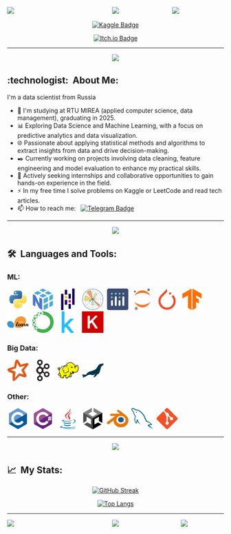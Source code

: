 <p align="center">
  <img src="https://media.giphy.com/media/Mi2knrVULb46CQaE2w/giphy.gif" align="left" width="120">
  <img src="https://media.giphy.com/media/RYCfVQbbYeZxhlRA8u/giphy.gif" width="120">
  <img src="https://media.giphy.com/media/Mi2knrVULb46CQaE2w/giphy.gif" align="right" width="120">
</p>

<p align="center">
  <a align="center" href="https://www.kaggle.com/grandwizard">
    <img src="https://img.shields.io/badge/Kaggle-blue?style=flat&logo=kaggle&logoSize=auto&logoColor=white" alt="Kaggle Badge" height="30">
  </a>
</p>

<p align="center">
  <a align="center" href="https://sovunia.itch.io">
    <img src="https://img.shields.io/badge/itch.io-red?style=flat&logo=itch.io&logoSize=auto&logoColor=white" alt="Itch.io Badge" height="30">
  </a>
</p>

---

<p align="center">
  <img src="https://media.giphy.com/media/RF4zpt4EK7Sxm1M6mW/giphy.gif" width="200">
</p>

<h2> :technologist: &nbsp;About Me: </h2>

I'm a data scientist from Russia

- 📖 I'm studying at RTU MIREA (applied computer science, data management), graduating in 2025.
- 📊 Exploring Data Science and Machine Learning, with a focus on predictive analytics and data visualization.
- 🌐 Passionate about applying statistical methods and algorithms to extract insights from data and drive decision-making.
- ✒️ Currently working on projects involving data cleaning, feature engineering and model evaluation to enhance my practical skills.
- 🤝 Actively seeking internships and collaborative opportunities to gain hands-on experience in the field.
- ⚡ In my free time I solve problems on Kaggle or LeetCode and read tech articles.
- 📫 How to reach me: &nbsp; [![Telegram Badge](https://img.shields.io/badge/Telegram-blue?style=flat&logo=Telegram&logoColor=white)](https://t.me/sshichinov)

---

<p align="center">
  <img src="https://media.giphy.com/media/Q0M5T4TpoDSY8YeGMz/giphy.gif" width="200">
</p>

<h2>
   🛠 &nbsp;Languages and Tools:
</h2>

<h3> ML: </h3>

<p>
  <img src="https://github.com/devicons/devicon/blob/master/icons/python/python-original.svg" title="Python" alt="Python" width="50" height="50"/>&nbsp;
  <img src="https://github.com/devicons/devicon/blob/master/icons/numpy/numpy-original.svg" title="Numpy" alt="Numpy" width="50" height="50"/>&nbsp;
  <img src="https://github.com/devicons/devicon/blob/master/icons/pandas/pandas-original.svg" title="Pandas" alt="Pandas" width="50" height="50"/>&nbsp;
  <img src="https://github.com/devicons/devicon/blob/master/icons/matplotlib/matplotlib-original.svg" title="Matplotlib" alt="Matplotlib" width="50" height="50"/>&nbsp;
  <img src="https://github.com/devicons/devicon/blob/master/icons/plotly/plotly-original.svg" title="Plotly" alt="Plotly" width="50" height="50"/>&nbsp;
  <img src="https://github.com/devicons/devicon/blob/master/icons/jupyter/jupyter-original.svg" title="Jupyter" alt="Jupyter" width="50" height="50"/>&nbsp;
  <img src="https://github.com/devicons/devicon/blob/master/icons/pytorch/pytorch-original.svg" title="Pytorch" alt="Pytorch" width="50" height="50"/>&nbsp;
  <img src="https://github.com/devicons/devicon/blob/master/icons/tensorflow/tensorflow-original.svg" title="Tensorflow" alt="Tensorflow" width="50" height="50"/>&nbsp;
  <img src="https://github.com/devicons/devicon/blob/master/icons/scikitlearn/scikitlearn-original.svg" title="Scikit-learn" alt="Scikit-learn" width="50" height="50"/>&nbsp;
  <img src="https://github.com/devicons/devicon/blob/master/icons/anaconda/anaconda-original.svg" title="Anaconda" alt="Anaconda" width="50" height="50"/>&nbsp;
  <img src="https://github.com/devicons/devicon/blob/master/icons/kaggle/kaggle-original.svg" title="Kaggle" alt="Kaggle" width="50" height="50"/>&nbsp;
  <img src="https://github.com/devicons/devicon/blob/master/icons/keras/keras-original.svg" title="Keras" alt="Keras" width="50" height="50"/>&nbsp;
</p>

<h3> Big Data: </h3>
<p>
  <img src="https://github.com/devicons/devicon/blob/master/icons/apachespark/apachespark-original.svg" title="Apache Spark" alt="Apache Spark" width="50" height="50"/>&nbsp;
  <img src="https://github.com/devicons/devicon/blob/master/icons/apachekafka/apachekafka-original.svg" title="Apache Kafka" alt="Apache Kafka" width="50" height="50"/>&nbsp;
  <img src="https://github.com/devicons/devicon/blob/master/icons/hadoop/hadoop-original.svg" title="Hadoop" alt="Hadoop" width="50" height="50"/>&nbsp;
  <img src="https://github.com/devicons/devicon/blob/master/icons/mariadb/mariadb-original.svg" title="Mariadb" alt="Mariadb" width="50" height="50"/>&nbsp;
</p>

<h3> Other: </h3>

<p>
  <img src="https://github.com/devicons/devicon/blob/master/icons/c/c-original.svg" title="C" alt="C" width="50" height="50"/>&nbsp;
  <img src="https://github.com/devicons/devicon/blob/master/icons/csharp/csharp-original.svg" title="C#" alt="C#" width="50" height="50"/>&nbsp;
  <img src="https://github.com/devicons/devicon/blob/master/icons/java/java-original.svg" title="Java" alt="Java" width="50" height="50"/>&nbsp;
  <img src="https://github.com/devicons/devicon/blob/master/icons/unity/unity-original.svg" title="Unity" alt="Unity" width="50" height="50"/>&nbsp;
  <img src="https://github.com/devicons/devicon/blob/master/icons/blender/blender-original.svg" title="Blender" alt="Blender" width="50" height="50"/>&nbsp;
  <img src="https://github.com/devicons/devicon/blob/master/icons/mysql/mysql-original.svg" title="MySQL"  alt="MySQL" width="50" height="50"/>&nbsp;
  <img src="https://github.com/devicons/devicon/blob/master/icons/git/git-original.svg" title="Git" alt="Git" width="50" height="50"/>&nbsp;
</p>

---

<p align="center">
  <img src="https://media.giphy.com/media/2MTPBW7cToctw9X0Ry/giphy.gif" width="200">
</p>

<h2> 📈 &nbsp;My Stats: </h2>

<div align="center">
  
  [![GitHub Streak](http://github-readme-streak-stats.herokuapp.com?user=sovunia-hub&theme=neon&background=0d1117&ring=DF73FF&fire=78DBE2&currStreakNum=78DBE2&currStreakLabel=78DBE2)](https://git.io/streak-stats)
  
  [![Top Langs](https://github-readme-stats.vercel.app/api/top-langs/?username=sovunia-hub&layout=donut&theme=neon&bg_color=0d1117&title_color=DF73FF&text_color=78DBE2)](https://github.com/anuraghazra/github-readme-stats)
  
</div>

---

<p align="center">
  <img src="https://media.giphy.com/media/M5d91iJLni78gIpP4D/giphy.gif" width="100" align="left">
  <img src="https://media.giphy.com/media/FjxNkOb5rzCc1rwRoe/giphy.gif" width="250">
  <img src="https://media.giphy.com/media/M5d91iJLni78gIpP4D/giphy.gif" width="100" align="right">
</p>
